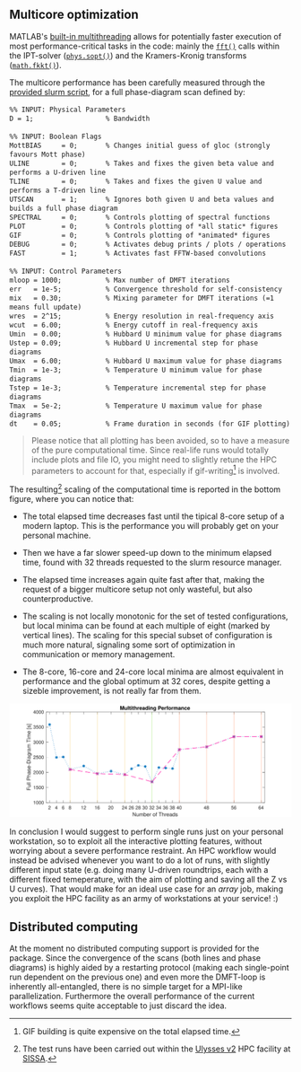 ## Multicore optimization

MATLAB's [built-in multithreading](https://it.mathworks.com/discovery/matlab-multicore.html) allows for potentially faster execution of most performance-critical tasks in the code: mainly the [`fft()`](https://it.mathworks.com/help/matlab/ref/fft.html) calls within the IPT-solver ([`phys.sopt()`](https://github.com/bellomia/MOTTlab/blob/673cf68ee93f337c9dd44882dec6bd803e7bc46e/code/%2Bphys/sopt.m#L31-L39)) and the Kramers-Kronig transforms ([`math.fkkt()`](https://github.com/bellomia/MOTTlab/blob/673cf68ee93f337c9dd44882dec6bd803e7bc46e/code/%2Bmath/fkkt.m#L27)). 

The multicore performance has been carefully measured through the [provided slurm script](../../code/run.slurm), for a full phase-diagram scan defined by:

```
%% INPUT: Physical Parameters 
D = 1;                  % Bandwidth

%% INPUT: Boolean Flags
MottBIAS     = 0;       % Changes initial guess of gloc (strongly favours Mott phase)
ULINE        = 0;       % Takes and fixes the given beta value and performs a U-driven line
TLINE        = 0;       % Takes and fixes the given U value and performs a T-driven line
UTSCAN       = 1;       % Ignores both given U and beta values and builds a full phase diagram
SPECTRAL     = 0;       % Controls plotting of spectral functions
PLOT         = 0;       % Controls plotting of *all static* figures
GIF          = 0;       % Controls plotting of *animated* figures
DEBUG        = 0;       % Activates debug prints / plots / operations
FAST         = 1;       % Activates fast FFTW-based convolutions

%% INPUT: Control Parameters
mloop = 1000;           % Max number of DMFT iterations 
err   = 1e-5;           % Convergence threshold for self-consistency
mix   = 0.30;           % Mixing parameter for DMFT iterations (=1 means full update)
wres  = 2^15;           % Energy resolution in real-frequency axis
wcut  = 6.00;           % Energy cutoff in real-frequency axis
Umin  = 0.00;           % Hubbard U minimum value for phase diagrams
Ustep = 0.09;           % Hubbard U incremental step for phase diagrams
Umax  = 6.00;           % Hubbard U maximum value for phase diagrams
Tmin  = 1e-3;           % Temperature U minimum value for phase diagrams
Tstep = 1e-3;           % Temperature incremental step for phase diagrams
Tmax  = 5e-2;           % Temperature U maximum value for phase diagrams
dt    = 0.05;           % Frame duration in seconds (for GIF plotting)
```

> Please notice that all plotting has been avoided, so to have a measure of the pure computational time. Since real-life runs would totally include plots and file IO, you might need to slightly retune the HPC parameters to account for that, especially if gif-writing[^1] is involved. 

[^1]: GIF building is quite expensive on the total elapsed time.

The resulting[^2] scaling of the computational time is reported in the bottom figure, where you can notice that:

- The total elapsed time decreases fast until the tipical 8-core setup of a modern laptop. This is the performance you will probably get on your personal machine.
  
- Then we have a far slower speed-up down to the minimum elapsed time, found with 32 threads requested to the slurm resource manager.

- The elapsed time increases again quite fast after that, making the request of a bigger multicore setup not only wasteful, but also counterproductive.

- The scaling is not locally monotonic for the set of tested configurations, but local minima can be found at each multiple of eight (marked by vertical lines). The scaling for this special subset of configuration is much more natural, signaling some sort of optimization in communication or memory management.

- The 8-core, 16-core and 24-core local minima are almost equivalent in performance and the global optimum at 32 cores, despite getting a sizeble improvement, is not really far from them. 

![CPU-SCALING](./multithread.svg) 

In conclusion I would suggest to perform single runs just on your personal workstation, so to exploit all the interactive plotting features, without worrying about a severe performance restraint. An HPC workflow would instead be advised whenever you want to do a lot of runs, with slightly different input state (e.g. doing many U-driven roundtrips, each with a different fixed temeperature, with the aim of plotting and saving all the Z vs U curves). That would make for an ideal use case for an _array_ job, making you exploit the HPC facility as an army of workstations at your service! :)

[^2]: The test runs have been carried out within the [Ulysses v2](https://www.itcs.sissa.it/services/computing/hpc) HPC facility at [SISSA](https://www.sissa.it).

## Distributed computing

At the moment no distributed computing support is provided for the package. Since the convergence of the scans (both lines and phase diagrams) is highly aided by a restarting protocol (making each single-point run dependent on the previous one) and even more the DMFT-loop is inherently all-entangled, there is no simple target for a MPI-like parallelization. Furthermore the overall performance of the current workflows seems quite acceptable to just discard the idea.
